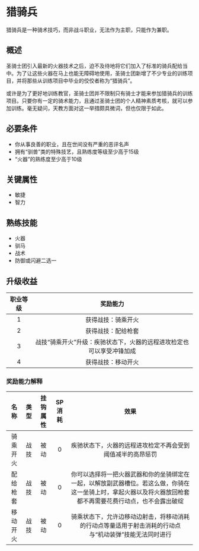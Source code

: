 # 猎骑兵

猎骑兵是一种骑术技巧，而非战斗职业，无法作为主职，只能作为兼职。

## 概述

圣骑士团引入最新的火器技术之后，迫不及待地将它们加入了标准的骑兵配给当中。为了让这些火器在马上也能无障碍地使用，圣骑士团新增了不少专业的训练项目，并将那些从训练项目中毕业的佼佼者称为“猎骑兵”。

或许是为了更好地训练教官，圣骑士团并不限制只有骑士才能来参加猎骑兵的训练项目。只要你有一定的骑术能力，且通过圣骑士团的个人精神素质考核，就可以参加训练。毫无疑问，天教方面对这一举措颇具微词，但也仅限于如此。

## 必要条件

* 你从事良善的职业，且在世间没有严重的恶评名声
* 拥有“驯兽”类的特殊技艺，且熟练度等级至少高于15级
* “火器”的熟练度至少高于10级

## 关键属性

* 敏捷
* 智力

## 熟练技能

* 火器
* 驯马
* 战术
* 防御或闪避二选一

## 升级收益

职业等级|奖励能力
:--:|:--:
1|获得战技：骑乘开火
2|获得战技：配给枪套
3|战技“骑乘开火”升级：疾驰状态下，火器的远程进攻检定也可以享受冲锋加成
4|获得战技：移动开火

### 奖励能力解释

名称|类型|挂钩属性|SP消耗|效果
:--:|:--:|:--:|:--:|:--:
骑乘开火|战技|被动|0|疾驰状态下，火器的远程进攻检定不再会受到阈值减半的高昂惩罚
配给枪套|战技|被动|0|你可以选择将一把火器武器和你的坐骑绑定在一起，以解放副武器槽位。若这么做，你骑在这一坐骑上时，拿起火器以及将火器放回枪套都不再需要花费行动点，也不会露出破绽
移动开火|战技|被动|0|骑乘状态下，允许边移动边射击，将移动消耗的行动点等量适用于射击消耗的行动点<br>与“机动装弹”技能无法同时进行
